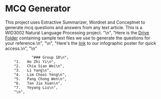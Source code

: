 # MCQ Generator
This project uses Extractive Summarizer, Wordnet and Conceptnet to generate mcq questions and answers from any text article. This is a WID3002 Natural Language Processing project. 
 "\n",
        "Here is the [Drive Folder](https://drive.google.com/drive/folders/1HAefWSnH-YiEb8cd39BSR6em7E3ASf9V?usp=sharing) containing sample text files we use to generate the questions for your reference.\n",
        "\n",
        "Here's the [link](https://drive.google.com/drive/folders/1dWVqnY6IN_Z_fAOEmpNrHpi3UxsTmUk6?usp=sharing) to our infographic poster for quick access.\n",
        "\n"

                "### Group 10\n",
        "1.   Ho Zhi Yi\n",
        "2.   Chia Siao Wei\n",
        "3.   Li Yang\n",
        "4.   Lim Chooi Yeng\n",
        "5.   Pang Chong Wen\n",
        "6.   Tan Jia Xuan\n",
        "7.   Yeyang Liu\n",
        "\n",
